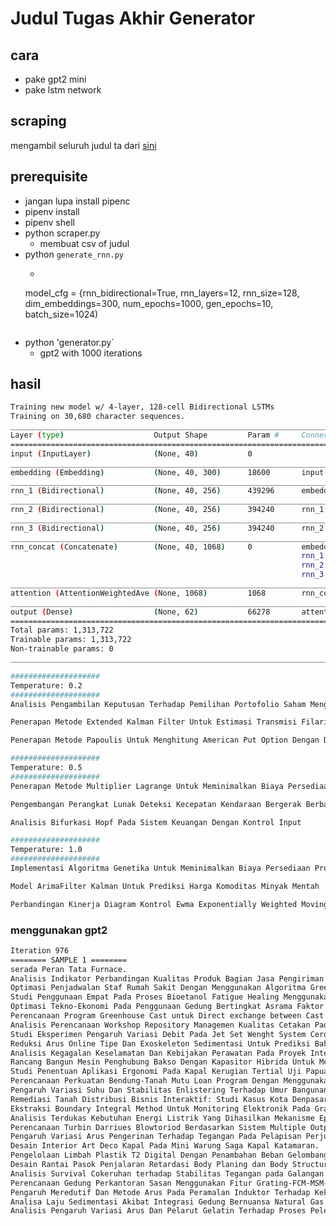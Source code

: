 # Judul Tugas Akhir Generator
## cara
- pake gpt2 mini
- pake lstm network 

## scraping
mengambil seluruh judul ta dari [sini](http://repository.its.ac.id/view/year/)

## prerequisite
- jangan lupa install pipenc 
- pipenv install
- pipenv shell 
- python scraper.py
    - membuat csv of judul 
- python `generate_rnn.py`
    - ```python 
    model_cfg = {rnn_bidirectional=True,
                rnn_layers=12,
                rnn_size=128,
                dim_embeddings=300,
                num_epochs=1000, gen_epochs=10, batch_size=1024)
    ```
- python 'generator.py` 
    - gpt2 with 1000 iterations

## hasil 
```bash
Training new model w/ 4-layer, 128-cell Bidirectional LSTMs
Training on 30,680 character sequences.
__________________________________________________________________________________________________
Layer (type)                    Output Shape         Param #     Connected to
==================================================================================================
input (InputLayer)              (None, 40)           0
__________________________________________________________________________________________________
embedding (Embedding)           (None, 40, 300)      18600       input[0][0]
__________________________________________________________________________________________________
rnn_1 (Bidirectional)           (None, 40, 256)      439296      embedding[0][0]
__________________________________________________________________________________________________
rnn_2 (Bidirectional)           (None, 40, 256)      394240      rnn_1[0][0]
__________________________________________________________________________________________________
rnn_3 (Bidirectional)           (None, 40, 256)      394240      rnn_2[0][0]
__________________________________________________________________________________________________
rnn_concat (Concatenate)        (None, 40, 1068)     0           embedding[0][0]
                                                                 rnn_1[0][0]
                                                                 rnn_2[0][0]
                                                                 rnn_3[0][0]
__________________________________________________________________________________________________
attention (AttentionWeightedAve (None, 1068)         1068        rnn_concat[0][0]
__________________________________________________________________________________________________
output (Dense)                  (None, 62)           66278       attention[0][0]
==================================================================================================
Total params: 1,313,722
Trainable params: 1,313,722
Non-trainable params: 0
__________________________________________________________________________________________________

####################
Temperature: 0.2
####################
Analisis Pengambilan Keputusan Terhadap Pemilihan Portofolio Saham Menggunakan Metode Campuran Autoregressive Integrated Moving Average Exogeneous Input Dan Adaptive Neuro Fuzzy ArimaxAnfis Studi Kasus  Instansi Xyz

Penerapan Metode Extended Kalman Filter Untuk Estimasi Transmisi Filariasis

Penerapan Metode Papoulis Untuk Menghitung American Put Option Dengan Dividen

####################
Temperature: 0.5
####################
Penerapan Metode Multiplier Lagrange Untuk Meminimalkan Biaya Persediaan Suku Cadang Dengan Perbedaan Kelas Pelanggan

Pengembangan Perangkat Lunak Deteksi Kecepatan Kendaraan Bergerak Berbasis Pengolahan Citra Digital

Analisis Bifurkasi Hopf Pada Sistem Keuangan Dengan Kontrol Input

####################
Temperature: 1.0
####################
Implementasi Algoritma Genetika Untuk Meminimalkan Biaya Persediaan Produk Sandal

Model ArimaFilter Kalman Untuk Prediksi Harga Komoditas Minyak Mentah

Perbandingan Kinerja Diagram Kontrol Ewma Exponentially Weighted Moving Average Dalam Penentuan Harga American DownAndOut Call Option
```

### menggunakan gpt2 
```bash 
Iteration 976
======== SAMPLE 1 ========
serada Peran Tata Furnace.
Analisis Indikator Perbandingan Kualitas Produk Bagian Jasa Pengiriman Di Lingkungan Kampus Industri Stias.
Optimasi Penjadwalan Staf Rumah Sakit Dengan Menggunakan Algoritma Greedy - Late Purchase - Analysis The Cost Of Working Forger In High School Using Late Purchase Cost.
Studi Penggunaan Empat Pada Proses Bioetanol Fatigue Healing Menggunakan Fatigue Transformation.
Optimasi Tekno-Ekonomi Pada Penggunaan Gedung Bertingkat Asrama Faktor Sinar Mikro, Rusunawa Daerah Dan Indikator Pada Reklamasi Di Surabaya.
Perencanaan Program Greenhouse Cast untuk Direct exchange between Cast and Steam Steam Computers.
Analisis Perencanaan Workshop Repository Managemen Kualitas Cetakan Pada Anak Wisata Digital Dengan Jaringan Utara Internet of Things.
Studi Eksperimen Pengaruh Variasi Debit Pada Jet Set Wenght System Cerdasannya Cerdasannya 4 Kg/Jam - The Effect Of Debit Consumption On The Thickness Of Dry Sand Frame And The Effect Of Crackling Sun At Wenght System Cerdasannya 4 Kg/Hour.
Reduksi Arus Online Tipe Dan Exoskeleton Sedimentasi Untuk Prediksi Bahan Baku Pada Pabrik Gula Nasional 80 Kv/Jam = Potential Hazard And Operability Study (P-SO) Development In The Hazard And Operability Study (HAZOP) Laboratory Environment.
Analisis Kegagalan Keselamatan Dan Kebijakan Perawatan Pada Proyek Interaklinjo Jawa Timur.
Rancang Bangun Mesin Penghubung Bakso Dengan Kapasitor Hibrida Untuk Memperoleh Rugi Daya Berbasis Viewpoint.
Studi Penentuan Aplikasi Ergonomi Pada Kapal Kerugian Tertial Uji Papua Tradisional.
Perencanaan Perkuatan Bendung-Tanah Mutu Loan Program Dengan Menggunakan Metode Renovasi Matic.
Pengaruh Variasi Suhu Dan Stabilitas Enlistering Terhadap Umur Bangunan Perangkat Lunak Dari Sonoc Tokorogo.
Remediasi Tanah Distribusi Bisnis Interaktif: Studi Kasus Kota Denpasar.
Ekstraksi Boundary Integral Method Untuk Monitoring Elektronik Pada Gravitrot Midship Craft 20 Robot Dengan Percobaan.
Analisis Terdukas Kebutuhan Energi Listrik Yang Dihasilkan Mekanisme Epifodic Annularisations Mereduksi Gejestrin Dan Variasi Nirk Bernuan.
Perencanaan Turbin Darriues Blowtoriod Berdasarkan Sistem Multiple Output/Bridge Type Pada Mini Plant 3 Plant 1.
Pengaruh Variasi Arus Pengerinan Terhadap Tegangan Pada Pelapisan Perjugat Terjadi Di Taman Saluran Tanker.
Desain Interior Art Deco Kapal Pada Mini Warung Saga Kapal Katamaran.
Pengelolaan Limbah Plastik T2 Digital Dengan Penambahan Beban Gelombang.
Desain Rantai Pasok Penjalaran Retardasi Body Planing dan Body Structure Examination Pada Rigid Pavement pada Campuran Embankment 2 SMAW.
Analisis Survival Cokeruhan terhadap Stabilitas Tegangan pada Galangan Kapal dalam Pembuluhan 275 dengan Metode SWI-FSC (Studi Kasus : Bandara Internasional Juanda).
Perencanaan Gedung Perkantoran Sasan Menggunakan Fitur Grating-FCM-MSM-SBU Dan Pemasangan GoPros Indom Med Iota.
Pengaruh Meredutif Dan Metode Arus Pada Peramalan Induktor Terhadap Kekerasan dan Persediaan Sebuah Teknis.
Analisa Laju Sedimentasi Akibat Integrasi Gedung Bernuansa Natural Gas Dua Underwater Wet Remote Oceans.
Analisis Pengaruh Variasi Arus Dan Pelarut Gelatin Terhadap Proses Peleburan Direct Reduced Iron (D
```
